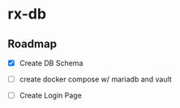 # rx-db

## Roadmap

- [x] Create DB Schema
- [ ] create docker compose w/ mariadb and vault
- [ ] Create Login Page


